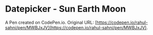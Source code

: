 # Datepicker - Sun Earth Moon

A Pen created on CodePen.io. Original URL: [https://codepen.io/rahul-sahni/pen/MWBJxJV](https://codepen.io/rahul-sahni/pen/MWBJxJV).

